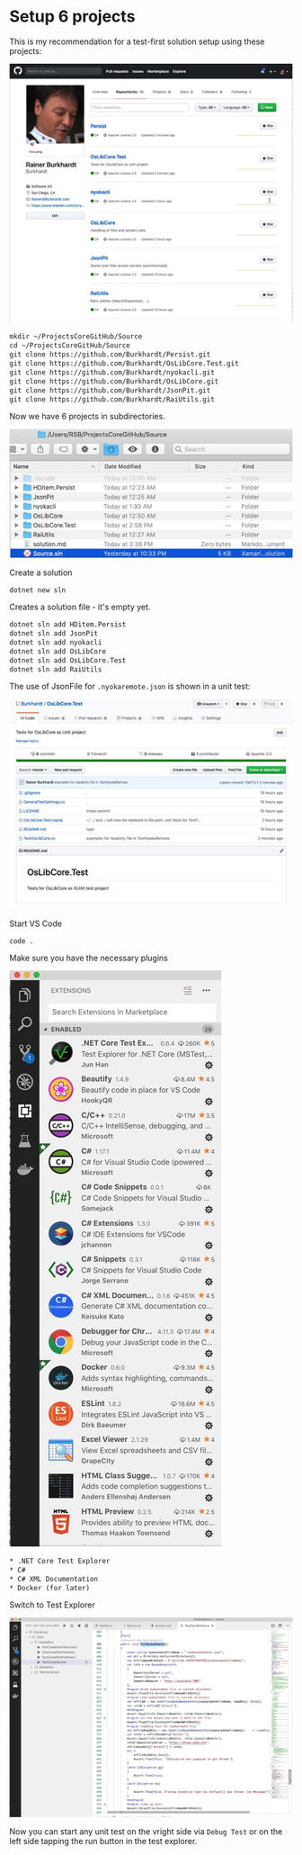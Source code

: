 # Setup 6 projects

This is my recommendation for a test-first solution setup using these projects:

![github projects](6GitHubProjects.jpg)

    mkdir ~/ProjectsCoreGitHub/Source
    cd ~/ProjectsCoreGitHub/Source
    git clone https://github.com/Burkhardt/Persist.git
    git clone https://github.com/Burkhardt/OsLibCore.Test.git
    git clone https://github.com/Burkhardt/nyokacli.git
    git clone https://github.com/Burkhardt/OsLibCore.git
    git clone https://github.com/Burkhardt/JsonPit.git
    git clone https://github.com/Burkhardt/RaiUtils.git

Now we have 6 projects in subdirectories.

![screenshot of folders](FolderStructure.jpg)

Create a solution

    dotnet new sln

Creates a solution file - it's empty yet.

    dotnet sln add HDitem.Persist
    dotnet sln add JsonPit
    dotnet sln add nyokacli
    dotnet sln add OsLibCore
    dotnet sln add OsLibCore.Test
    dotnet sln add RaiUtils

The use of JsonFile for `.nyokaremote.json` is shown in a unit test:

![UnitTests in GitHub project](UnitTestsWithExampleForReadOnly_nyokaremote.jpg)

Start VS Code

    code .

Make sure you have the necessary plugins

![PlugIns](MyPlugInsInVSCode.jpg)

    * .NET Core Test Explorer
    * C#
    * C# XML Documentation
    * Docker (for later)

Switch to Test Explorer

![TestFirst](TestFirst.jpg)

Now you can start any unit test on the vright side via `Debug Test` or on the left side tapping the run button in the test explorer.
